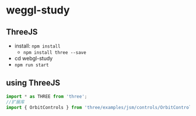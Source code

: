 # weggl-study

## ThreeJS

- install: `npm install`
  - `npm install three --save`
- cd webgl-study
- `npm run start`

## using ThreeJS

```javascript
import * as THREE from 'three';
//扩展库
import { OrbitControls } from 'three/examples/jsm/controls/OrbitControls.js';
```
